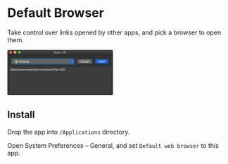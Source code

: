 Default Browser
==

Take control over links opened by other apps, and pick a browser to open them.

<img src="screenshot.png" width="240">


Install
--

Drop the app into `/Applications` directory.

Open System Preferences – General, and set `Default web browser` to this app.
